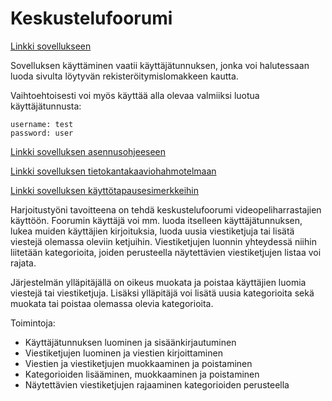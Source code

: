 # Keskustelufoorumi

[Linkki sovellukseen](https://blooming-reef-61522.herokuapp.com/)

Sovelluksen käyttäminen vaatii käyttäjätunnuksen, jonka voi halutessaan luoda sivulta löytyvän rekisteröitymislomakkeen kautta.

Vaihtoehtoisesti voi myös käyttää alla olevaa valmiiksi luotua käyttäjätunnusta:
```
username: test
password: user
```

[Linkki sovelluksen asennusohjeeseen](documentation/installation_instructions.md)

[Linkki sovelluksen tietokantakaaviohahmotelmaan](documentation/forum_diagram.png)

[Linkki sovelluksen käyttötapausesimerkkeihin](documentation/user_stories.md)

Harjoitustyöni tavoitteena on tehdä keskustelufoorumi videopeliharrastajien käyttöön. Foorumin käyttäjä voi mm. luoda itselleen käyttäjätunnuksen, lukea muiden käyttäjien kirjoituksia, luoda uusia viestiketjuja tai lisätä viestejä olemassa oleviin ketjuihin. Viestiketjujen luonnin yhteydessä niihin liitetään kategorioita, joiden perusteella näytettävien viestiketjujen listaa voi rajata.

Järjestelmän ylläpitäjällä on oikeus muokata ja poistaa käyttäjien luomia viestejä tai viestiketjuja. Lisäksi ylläpitäjä voi lisätä uusia kategorioita sekä muokata tai poistaa olemassa olevia kategorioita.

Toimintoja:

* Käyttäjätunnuksen luominen ja sisäänkirjautuminen
* Viestiketjujen luominen ja viestien kirjoittaminen
* Viestien ja viestiketjujen muokkaaminen ja poistaminen
* Kategorioiden lisääminen, muokkaaminen ja poistaminen
* Näytettävien viestiketjujen rajaaminen kategorioiden perusteella
